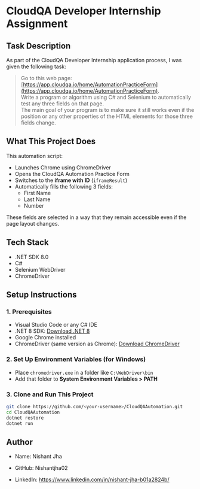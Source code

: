 # CloudQA Developer Internship Assignment

##  Task Description

As part of the CloudQA Developer Internship application process, I was given the following task:

> Go to this web page: [https://app.cloudqa.io/home/AutomationPracticeForm](https://app.cloudqa.io/home/AutomationPracticeForm).  
> Write a program or algorithm using C# and Selenium to automatically test any three fields on that page.  
> The main goal of your program is to make sure it still works even if the position or any other properties of the HTML elements for those three fields change.

##  What This Project Does

This automation script:
- Launches Chrome using ChromeDriver
- Opens the CloudQA Automation Practice Form
- Switches to the **iframe with ID** (`iframeResult`)
- Automatically fills the following 3 fields:
  - First Name
  - Last Name
  - Number

These fields are selected in a way that they remain accessible even if the page layout changes.

##  Tech Stack

- .NET SDK 8.0
- C#
- Selenium WebDriver
- ChromeDriver

##  Setup Instructions

### 1. Prerequisites
-  Visual Studio Code or any C# IDE
-  .NET 8 SDK: [Download .NET 8](https://dotnet.microsoft.com/en-us/download/dotnet/8.0)
-  Google Chrome installed
-  ChromeDriver (same version as Chrome): [Download ChromeDriver](https://sites.google.com/chromium.org/driver/)

### 2. Set Up Environment Variables (for Windows)
- Place `chromedriver.exe` in a folder like `C:\WebDriver\bin`
- Add that folder to **System Environment Variables > PATH**



### 3. Clone and Run This Project

```bash
git clone https://github.com/<your-username>/CloudQAAutomation.git
cd CloudQAAutomation
dotnet restore
dotnet run

```
## Author
* Name: Nishant Jha

* GitHub: Nishantjha02

* LinkedIn: https://www.linkedin.com/in/nishant-jha-b01a2824b/

